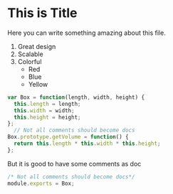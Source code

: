 # This is Title
Here you can write something amazing about this file.
1. Great design
2. Scalable 
3. Colorful
   * Red
   * Blue
   * Yellow

```javascript
var Box = function(length, width, height) {
  this.length = length;
  this.width = width;
  this.height = height;
};
  // Not all comments should become docs
Box.prototype.getVolume = function() {
  return this.length * this.width * this.height;
};
```
But it is good to have some comments as doc

```javascript
/* Not all comments should become docs*/
module.exports = Box;
```
